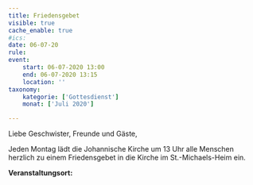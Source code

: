 ```yaml
---
title: Friedensgebet
visible: true
cache_enable: true
#ics: 
date: 06-07-20
rule: 
event:
	start: 06-07-2020 13:00
	end: 06-07-2020 13:15
	location: ''
taxonomy:
	kategorie: ['Gottesdienst']
	monat: ['Juli 2020']

---
```

Liebe Geschwister, Freunde und Gäste,

Jeden Montag lädt die Johannische Kirche um 13 Uhr alle Menschen herzlich zu einem Friedensgebet in die Kirche im St.-Michaels-Heim ein.



**Veranstaltungsort:** 

